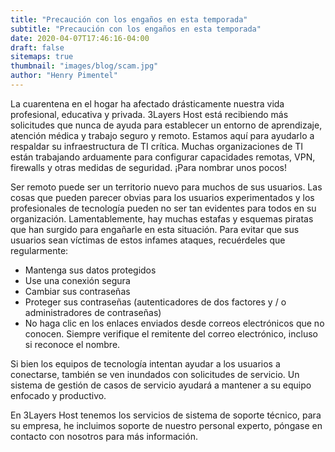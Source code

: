 ```yaml
---
title: "Precaución con los engaños en esta temporada"
subtitle: "Precaución con los engaños en esta temporada"
date: 2020-04-07T17:46:16-04:00
draft: false
sitemaps: true
thumbnail: "images/blog/scam.jpg"
author: "Henry Pimentel"
---
```


La cuarentena en el hogar ha afectado drásticamente nuestra vida profesional, educativa y privada. 3Layers Host está recibiendo más solicitudes que nunca de ayuda para establecer un entorno de aprendizaje, atención médica y trabajo seguro y remoto. Estamos aquí para ayudarlo a respaldar su infraestructura de TI crítica. Muchas organizaciones de TI están trabajando arduamente para configurar capacidades remotas, VPN, firewalls y otras medidas de seguridad. ¡Para nombrar unos pocos!

Ser remoto puede ser un territorio nuevo para muchos de sus usuarios. Las cosas que pueden parecer obvias para los usuarios experimentados y los profesionales de tecnología pueden no ser tan evidentes para todos en su organización. Lamentablemente, hay muchas estafas y esquemas piratas que han surgido para engañarle en esta situación. Para evitar que sus usuarios sean víctimas de estos infames ataques, recuérdeles que regularmente:

* Mantenga sus datos protegidos
* Use una conexión segura
* Cambiar sus contraseñas
* Proteger sus contraseñas (autenticadores de dos factores y / o administradores de contraseñas)
* No haga clic en los enlaces enviados desde correos electrónicos que no conocen. Siempre verifique el remitente del correo electrónico, incluso si reconoce el nombre.

Si bien los equipos de tecnología intentan ayudar a los usuarios a conectarse, también se ven inundados con solicitudes de servicio. Un sistema de gestión de casos de servicio ayudará a mantener a su equipo enfocado y productivo.

En 3Layers Host tenemos los servicios de sistema de soporte técnico, para su empresa, he incluimos soporte de nuestro personal experto, póngase en contacto con nosotros para más información.
